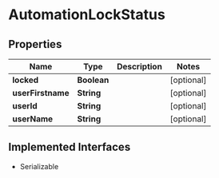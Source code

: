 

# AutomationLockStatus


## Properties

| Name | Type | Description | Notes |
|------------ | ------------- | ------------- | -------------|
|**locked** | **Boolean** |  |  [optional] |
|**userFirstname** | **String** |  |  [optional] |
|**userId** | **String** |  |  [optional] |
|**userName** | **String** |  |  [optional] |


## Implemented Interfaces

* Serializable

